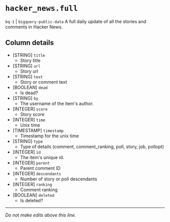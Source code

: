 # `hacker_news.full`
`bq-1` | `bigquery-public-data`
A full daily update of all the stories and comments in Hacker News.

## Column details
* [STRING]    `title`
  - Story title
* [STRING]    `url`
  - Story url
* [STRING]    `text`
  - Story or comment text
* [BOOLEAN]   `dead`
  - Is dead?
* [STRING]    `by`
  - The username of the item's author.
* [INTEGER]   `score`
  - Story score
* [INTEGER]   `time`
  - Unix time
* [TIMESTAMP] `timestamp`
  - Timestamp for the unix time
* [STRING]    `type`
  - Type of details (comment, comment_ranking, poll, story, job, pollopt)
* [INTEGER]   `id`
  - The item's unique id.
* [INTEGER]   `parent`
  - Parent comment ID
* [INTEGER]   `descendants`
  - Number of story or poll descendants
* [INTEGER]   `ranking`
  - Comment ranking
* [BOOLEAN]   `deleted`
  - Is deleted?

-------------------------------------------------------------------------------
*Do not make edits above this line.*
